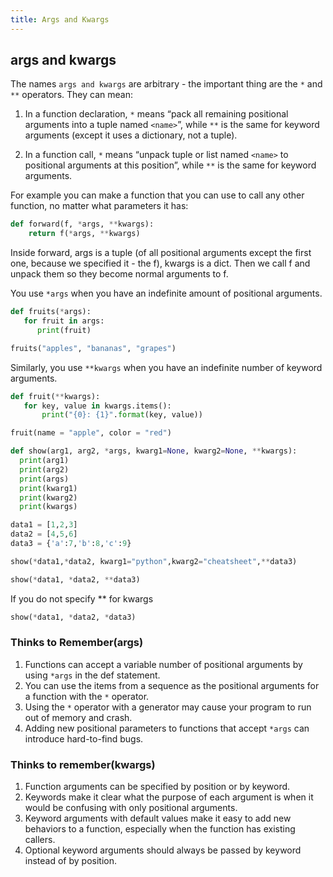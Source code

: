 ```yaml
---
title: Args and Kwargs
---
```


## args and kwargs

The names `args and kwargs` are arbitrary - the important thing are the `*` and `**` operators. They can mean:

1. In a function declaration, `*` means “pack all remaining positional arguments into a tuple named `<name>`”, while `**` is the same for keyword arguments (except it uses a dictionary, not a tuple).

2. In a function call, `*` means “unpack tuple or list named `<name>` to positional arguments at this position”, while `**` is the same for keyword arguments.

For example you can make a function that you can use to call any other function, no matter what parameters it has:

```python
def forward(f, *args, **kwargs):
    return f(*args, **kwargs)
```

Inside forward, args is a tuple (of all positional arguments except the first one, because we specified it - the f), kwargs is a dict. Then we call f and unpack them so they become normal arguments to f.

You use `*args` when you have an indefinite amount of positional arguments.

```python
def fruits(*args):
   for fruit in args:
      print(fruit)

fruits("apples", "bananas", "grapes")
```

Similarly, you use `**kwargs` when you have an indefinite number of keyword arguments.

```python
def fruit(**kwargs):
   for key, value in kwargs.items():
       print("{0}: {1}".format(key, value))

fruit(name = "apple", color = "red")
```

```python
def show(arg1, arg2, *args, kwarg1=None, kwarg2=None, **kwargs):
  print(arg1)
  print(arg2)
  print(args)
  print(kwarg1)
  print(kwarg2)
  print(kwargs)

data1 = [1,2,3]
data2 = [4,5,6]
data3 = {'a':7,'b':8,'c':9}

show(*data1,*data2, kwarg1="python",kwarg2="cheatsheet",**data3)
```

```python
show(*data1, *data2, **data3)
```

If you do not specify \*\* for kwargs

```python
show(*data1, *data2, *data3)
```

### Thinks to Remember(args)

1. Functions can accept a variable number of positional arguments by using `*args` in the def statement.
2. You can use the items from a sequence as the positional arguments for a function with the `*` operator.
3. Using the `*` operator with a generator may cause your program to run out of memory and crash.
4. Adding new positional parameters to functions that accept `*args` can introduce hard-to-find bugs.

### Thinks to remember(kwargs)

1. Function arguments can be specified by position or by keyword.
2. Keywords make it clear what the purpose of each argument is when it would be confusing with only positional arguments.
3. Keyword arguments with default values make it easy to add new behaviors to a function, especially when the function has existing callers.
4. Optional keyword arguments should always be passed by keyword instead of by position.
